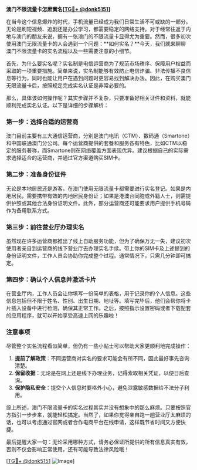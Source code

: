 **澳门不限流量卡怎麽實名[[TG💪+ @donk5151](https://t.me/s/donk5151)]**

在当今这个信息爆炸的时代，手机流量已经成为我们日常生活不可或缺的一部分。无论是刷短视频、追剧还是办公学习，都需要稳定的网络支持。对于经常往返于内地与澳门的朋友来说，拥有一张澳门的不限流量卡显得尤为重要。然而，很多初次使用澳门无限流量卡的人会遇到一个问题：**如何实名？**今天，我们就来聊聊澳门不限流量卡的实名流程以及一些需要注意的小细节。

首先，为什么要实名呢？实名制是电信运营商为了规范市场秩序、保障用户权益而采取的一项重要措施。简单来说，实名制能够有效防止电信诈骗、非法传播不良信息等行为，同时也能让用户在遇到问题时更容易找到解决办法。因此，在购买澳门无限流量卡后，按照规定完成实名认证是非常必要的。

那么，具体该如何操作呢？其实步骤并不复杂，只要准备好相关证件和资料，就能顺利完成实名认证。以下是详细的步骤解析：

### 第一步：选择合适的运营商

澳门目前主要有三大通信运营商，分别是澳门电讯（CTM）、数码通（Smartone）和中国联通澳门分公司。每个运营商提供的套餐和服务各有特色，比如CTM以稳定的服务著称，而Smartone则在网络覆盖方面表现优异。建议根据自己的实际需求选择适合的运营商，并通过官方渠道购买SIM卡。

### 第二步：准备身份证件

无论是本地居民还是游客，在澳门使用无限流量卡都需要进行实名登记。如果是内地居民，需要携带有效的内地居民身份证；如果是港澳台同胞或外籍人士，则需提供护照或其他合法身份证明文件。此外，部分运营商还可能要求用户提供手机号码作为备用联系方式。

### 第三步：前往营业厅办理实名

虽然现在许多运营商都推出了线上自助服务功能，但为了确保万无一失，建议初次使用者亲自到运营商的线下营业厅去办理实名手续。带上你的SIM卡及上述提到的身份证明文件，工作人员会协助你完成整个过程。通常情况下，只需几分钟即可搞定。

### 第四步：确认个人信息并激活卡片

在营业厅内，工作人员会让你填写一份简单的表格，用于记录你的个人信息。这些信息包括但不限于姓名、性别、出生日期、地址等。填写完毕后，他们会帮你将卡片插入设备中进行检测，确保其正常工作。之后，按照指示设置密码或者下载配套的应用程序，就可以开始享受高速上网的乐趣啦！

### 注意事项

尽管整个实名流程看似简单，但仍有一些小贴士可以帮助大家更顺利地完成操作：

1. **提前了解政策**：不同运营商对实名的要求可能会有所不同，因此最好事先咨询清楚。
2. **保留收据**：无论是在网上还是线下办理业务，记得索取相关凭证，以便日后查询。
3. **保护隐私安全**：提交个人信息时要格外小心，避免泄露敏感数据给不法分子利用。

综上所述，澳门不限流量卡的实名过程其实并没有想象中的那么麻烦。只要按照官方指引一步步来，就能轻松搞定。当然了，如果你觉得亲自跑一趟营业厅太麻烦的话，也可以考虑通过官网或者合作电商平台在线申请，这样既节省时间又方便快捷。

最后提醒大家一句：无论采用哪种方式，请务必保证所提供的所有信息真实有效，否则不仅会影响正常使用，还有可能导致法律风险哦！

[[TG💪+ @donk5151](https://t.me/s/donk5151) ![Image](https://i.postimg.cc/rwNCRYN7/Snipaste-2025-04-30-17-27-05.png)]